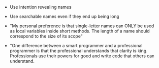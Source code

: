 -   Use intention revealing names
-   Use searchable names even if they end up being long
-   "My personal preference is that single-letter names can ONLY be used as local variables inside short methods. The length of a name should correspond to the size of its scope"

-   "One difference between a smart programmer and a professional programmer is that
    the professional understands that clarity is king. Professionals use their powers for good
    and write code that others can understand.
